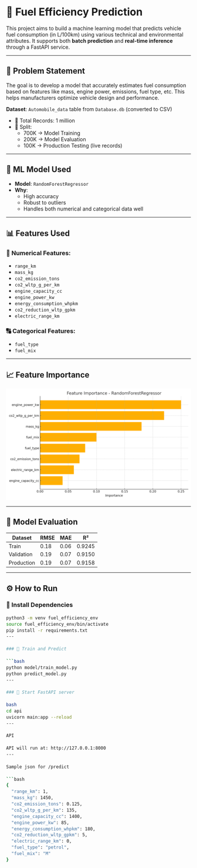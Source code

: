 # 🚗 Fuel Efficiency Prediction

This project aims to build a machine learning model that predicts vehicle fuel consumption (in L/100km) using various technical and environmental attributes. It supports both **batch prediction** and **real-time inference** through a FastAPI service.

---

## 📌 Problem Statement

The goal is to develop a model that accurately estimates fuel consumption based on features like mass, engine power, emissions, fuel type, etc. This helps manufacturers optimize vehicle design and performance.

**Dataset**: `Automobile_data` table from `Database.db` (converted to CSV)

- 🧮 Total Records: 1 million  
- 🧪 Split:
  - 700K → Model Training
  - 200K → Model Evaluation
  - 100K → Production Testing (live records)

---

## 🧠 ML Model Used

- **Model**: `RandomForestRegressor`
- **Why**:
  - High accuracy
  - Robust to outliers
  - Handles both numerical and categorical data well

---

## 📊 Features Used

### 🔢 Numerical Features:
- `range_km`
- `mass_kg`
- `co2_emission_tons`
- `co2_wltp_g_per_km`
- `engine_capacity_cc`
- `engine_power_kw`
- `energy_consumption_whpkm`
- `co2_reduction_wltp_gpkm`
- `electric_range_km`

### 🔠 Categorical Features:
- `fuel_type`
- `fuel_mix`

---

## 📈 Feature Importance

![Feature Importance](feature_importance_chart.png)

---

## 📐 Model Evaluation

| Dataset     | RMSE | MAE  | R²     |
|-------------|------|------|--------|
| Train       | 0.18 | 0.06 | 0.9245 |
| Validation  | 0.19 | 0.07 | 0.9150 |
| Production  | 0.19 | 0.07 | 0.9158 |

---

## ⚙️ How to Run

### 🔹 Install Dependencies

```bash
python3 -m venv fuel_efficiency_env
source fuel_efficiency_env/bin/activate
pip install -r requirements.txt
---

### 🔹 Train and Predict

```bash
python model/train_model.py
python predict_model.py
---

### 🔹 Start FastAPI server

bash
cd api
uvicorn main:app --reload
---

API 

API will run at: http://127.0.0.1:8000
---

Sample json for /predict

```bash
{
  "range_km": 1,
  "mass_kg": 1450,
  "co2_emission_tons": 0.125,
  "co2_wltp_g_per_km": 135,
  "engine_capacity_cc": 1400,
  "engine_power_kw": 85,
  "energy_consumption_whpkm": 180,
  "co2_reduction_wltp_gpkm": 5,
  "electric_range_km": 0,
  "fuel_type": "petrol",
  "fuel_mix": "M"
}


